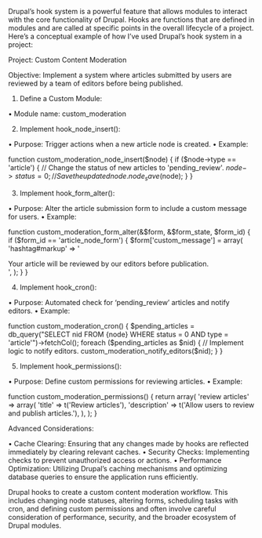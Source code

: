 Drupal’s hook system is a powerful feature that allows modules to interact with the core functionality of Drupal. Hooks are functions that are defined in modules and are called at specific points in the overall lifecycle of a project. Here’s a conceptual example of how I’ve used Drupal’s hook system in a project:

Project: Custom Content Moderation

Objective: Implement a system where articles submitted by users are reviewed by a team of editors before being published.

1. Define a Custom Module:

 • Module name: custom_moderation

2. Implement hook_node_insert():

 • Purpose: Trigger actions when a new article node is created.
 • Example:

function custom_moderation_node_insert($node) {
 if ($node->type == 'article') {
 // Change the status of new articles to 'pending_review'.
 $node->status = 0;
 // Save the updated node.
 node_save($node);
 }
}



3. Implement hook_form_alter():

 • Purpose: Alter the article submission form to include a custom message for users.
 • Example:

function custom_moderation_form_alter(&$form, &$form_state, $form_id) {
 if ($form_id == 'article_node_form') {
 $form['custom_message'] = array(
 'hashtag#markup' => '<div class="notice">Your article will be reviewed by our editors before publication.</div>',
 );
 }
}



4. Implement hook_cron():

 • Purpose: Automated check for ‘pending_review’ articles and notify editors.
 • Example:

function custom_moderation_cron() {
 $pending_articles = db_query("SELECT nid FROM {node} WHERE status = 0 AND type = 'article'")->fetchCol();
 foreach ($pending_articles as $nid) {
 // Implement logic to notify editors.
 custom_moderation_notify_editors($nid);
 }
}



5. Implement hook_permissions():

 • Purpose: Define custom permissions for reviewing articles.
 • Example:

function custom_moderation_permissions() {
 return array(
 'review articles' => array(
 'title' => t('Review articles'),
 'description' => t('Allow users to review and publish articles.'),
 ),
 );
}



Advanced Considerations:

 • Cache Clearing: Ensuring that any changes made by hooks are reflected immediately by clearing relevant caches.
 • Security Checks: Implementing checks to prevent unauthorized access or actions.
 • Performance Optimization: Utilizing Drupal’s caching mechanisms and optimizing database queries to ensure the application runs efficiently.

 Drupal hooks to create a custom content moderation workflow. 
This includes changing node statuses, altering forms, scheduling tasks with cron, and defining custom permissions and often involve careful consideration of performance, security, and the broader ecosystem of Drupal modules.
